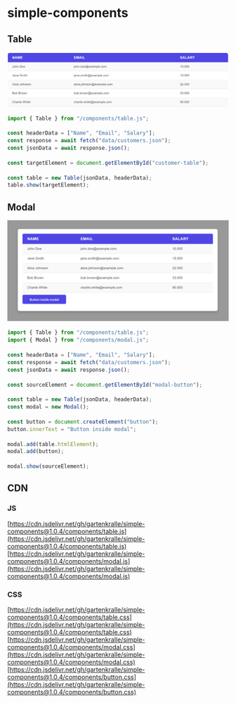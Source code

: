 # simple-components

## Table

![Class diagram](images/table.png)

```javascript
import { Table } from "/components/table.js";

const headerData = ["Name", "Email", "Salary"];
const response = await fetch("data/customers.json");
const jsonData = await response.json();

const targetElement = document.getElementById("customer-table");

const table = new Table(jsonData, headerData);
table.show(targetElement);
```

## Modal

![Class diagram](images/modal-2.png)

```javascript
import { Table } from "/components/table.js";
import { Modal } from "/components/modal.js";

const headerData = ["Name", "Email", "Salary"];
const response = await fetch("data/customers.json");
const jsonData = await response.json();

const sourceElement = document.getElementById("modal-button");

const table = new Table(jsonData, headerData);
const modal = new Modal();

const button = document.createElement("button");
button.innerText = "Button inside modal";

modal.add(table.htmlElement);
modal.add(button);

modal.show(sourceElement);
```

## CDN

### JS

[https://cdn.jsdelivr.net/gh/gartenkralle/simple-components@1.0.4/components/table.js](https://cdn.jsdelivr.net/gh/gartenkralle/simple-components@1.0.4/components/table.js)
[https://cdn.jsdelivr.net/gh/gartenkralle/simple-components@1.0.4/components/modal.js](https://cdn.jsdelivr.net/gh/gartenkralle/simple-components@1.0.4/components/modal.js)

### CSS

[https://cdn.jsdelivr.net/gh/gartenkralle/simple-components@1.0.4/components/table.css](https://cdn.jsdelivr.net/gh/gartenkralle/simple-components@1.0.4/components/table.css)
[https://cdn.jsdelivr.net/gh/gartenkralle/simple-components@1.0.4/components/modal.css](https://cdn.jsdelivr.net/gh/gartenkralle/simple-components@1.0.4/components/modal.css)
[https://cdn.jsdelivr.net/gh/gartenkralle/simple-components@1.0.4/components/button.css](https://cdn.jsdelivr.net/gh/gartenkralle/simple-components@1.0.4/components/button.css)
